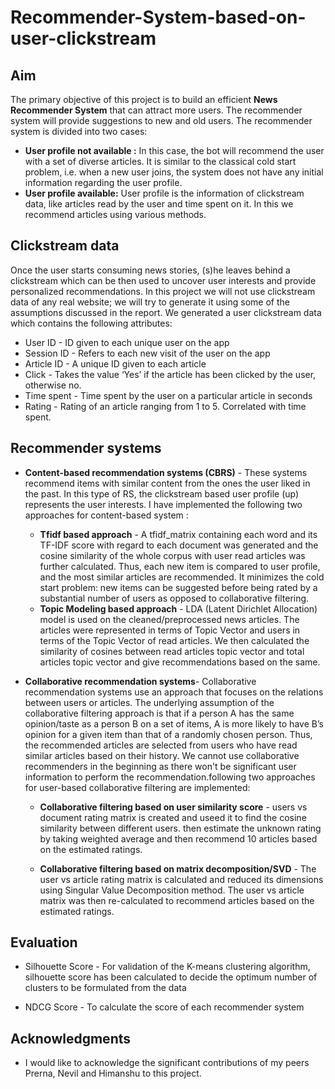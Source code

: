 # Recommender-System-based-on-user-clickstream

## Aim
The primary objective of this project is to build an efficient **News Recommender System** that can attract
more users. The recommender system will provide suggestions to new and old users. The recommender
system is divided into two cases:

* **User profile not available :** In this case, the bot will recommend the user with a set of diverse
articles. It is similar to the classical cold start problem, i.e. when a new user joins, the system does
not have any initial information regarding the user profile. 
* **User profile available:** User profile is the information of clickstream data, like articles read by the user and time spent on it.
In this we recommend articles using various methods.

## Clickstream data
Once the user starts consuming news stories, (s)he leaves behind a
clickstream which can be then used to uncover user interests and provide personalized
recommendations. In this project we will not use clickstream data of any real website;
we will try to generate it using some of the assumptions discussed in the report. We generated a user clickstream data which contains
the following attributes:

  * User ID - ID given to each unique user on the app
  * Session ID - Refers to each new visit of the user on the app
  * Article ID - A unique ID given to each article
  * Click - Takes the value ‘Yes’ if the article has been clicked by the user, otherwise no.
  * Time spent - Time spent by the user on a particular article in seconds
  * Rating - Rating of an article ranging from 1 to 5. Correlated with time spent.

## Recommender systems
* **Content-based recommendation systems (CBRS)** -
These systems recommend items with similar content from the ones the user liked in the
past. In this type of RS, the clickstream based user profile (up) represents the user interests.
I have implemented the following two approaches for content-based system :
  * **Tfidf based approach** - A tfidf_matrix containing each word and its TF-IDF score with regard
to each document was generated and the cosine similarity of the whole corpus with user read
articles was further calculated. Thus, each new item is compared to user profile, and the most
similar articles are recommended. It minimizes the cold start problem: new items can be
suggested before being rated by a substantial number of users as opposed to collaborative
filtering.
  * **Topic Modeling based approach** - LDA (Latent Dirichlet Allocation) model is used on
the cleaned/preprocessed news articles. The articles were represented in terms of Topic Vector
and users in terms of the Topic Vector of read articles. We then calculated the similarity of
cosines between read articles topic vector and total articles topic vector and give
recommendations based on the same.

* **Collaborative recommendation systems**-
Collaborative recommendation systems use an approach that focuses on the relations
between users or articles. The underlying assumption of the collaborative filtering approach is
that if a person A has the same opinion/taste as a person B on a set of items, A is more likely to
have B’s opinion for a given item than that of a randomly chosen person. Thus, the
recommended articles are selected from users who have read similar articles based on their
history. We cannot use collaborative recommenders in the beginning as there won't be
significant user information to perform the recommendation.following two approaches for user-based collaborative 
filtering are implemented:

    * **Collaborative filtering based on user similarity score** - users vs document
rating matrix is created and useed it to find the cosine similarity between different users. then estimate the
unknown rating by taking weighted average and then recommend 10 articles based on the
estimated ratings.

    * **Collaborative filtering based on matrix decomposition/SVD** - The user vs article
rating matrix is calculated and reduced its dimensions using Singular Value Decomposition method. The
user vs article matrix was then re-calculated to recommend articles based on the estimated
ratings.

## Evaluation
* Silhouette Score - For validation of the K-means clustering algorithm, silhouette score has been calculated to decide
the optimum number of clusters to be formulated from the data

* NDCG Score - To calculate the score of each recommender system





## Acknowledgments

* I would like to acknowledge the significant contributions of my peers Prerna, Nevil and Himanshu to this project.
